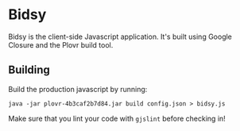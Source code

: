 # Bidsy

Bidsy is the client-side Javascript application. It's built using Google Closure
and the Plovr build tool.

## Building

Build the production javascript by running:  

  `java -jar plovr-4b3caf2b7d84.jar build config.json > bidsy.js`

Make sure that you lint your code with `gjslint` before checking in!
